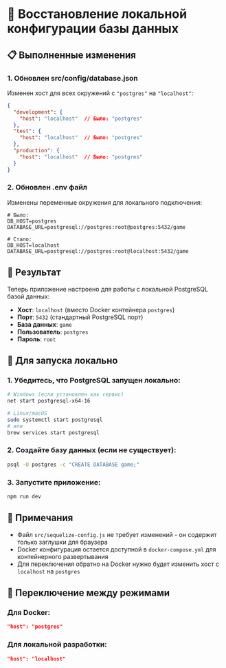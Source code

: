 # 🔄 Восстановление локальной конфигурации базы данных

## 📋 Выполненные изменения

### 1. Обновлен src/config/database.json
Изменен хост для всех окружений с `"postgres"` на `"localhost"`:

```json
{
  "development": {
    "host": "localhost"  // Было: "postgres"
  },
  "test": {
    "host": "localhost"  // Было: "postgres"
  },
  "production": {
    "host": "localhost"  // Было: "postgres"
  }
}
```

### 2. Обновлен .env файл
Изменены переменные окружения для локального подключения:

```env
# Было:
DB_HOST=postgres
DATABASE_URL=postgresql://postgres:root@postgres:5432/game

# Стало:
DB_HOST=localhost
DATABASE_URL=postgresql://postgres:root@localhost:5432/game
```

## 🎯 Результат

Теперь приложение настроено для работы с локальной PostgreSQL базой данных:

- **Хост**: `localhost` (вместо Docker контейнера `postgres`)
- **Порт**: `5432` (стандартный PostgreSQL порт)
- **База данных**: `game`
- **Пользователь**: `postgres`
- **Пароль**: `root`

## 🚀 Для запуска локально

### 1. Убедитесь, что PostgreSQL запущен локально:
```bash
# Windows (если установлен как сервис)
net start postgresql-x64-16

# Linux/macOS
sudo systemctl start postgresql
# или
brew services start postgresql
```

### 2. Создайте базу данных (если не существует):
```bash
psql -U postgres -c "CREATE DATABASE game;"
```

### 3. Запустите приложение:
```bash
npm run dev
```

## 📝 Примечания

- Файл `src/sequelize-config.js` не требует изменений - он содержит только заглушки для браузера
- Docker конфигурация остается доступной в `docker-compose.yml` для контейнерного развертывания
- Для переключения обратно на Docker нужно будет изменить хост с `localhost` на `postgres`

## 🔧 Переключение между режимами

### Для Docker:
```json
"host": "postgres"
```

### Для локальной разработки:
```json
"host": "localhost"